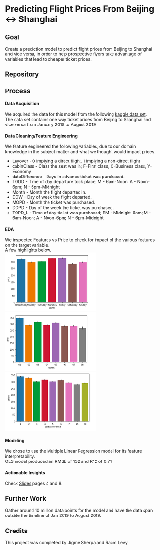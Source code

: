 # Predicting Flight Prices From Beijing <-> Shanghai

## Goal 
Create a prediction model to predict flight prices from Beijing to Shanghai and vice versa, in order to help prospective flyers take advantage of variables that lead to cheaper ticket prices. 

## Repository

## Process

#### Data Acquisition 
We acquired the data for this model from the following [kaggle data set](https://www.kaggle.com/lpisallerl/air-tickets-between-shanghai-and-beijing#sha-pek.csv).\
The data set contains one way ticket prices from Beijing to Shanghai and vice versa from January 2019 to August 2019.

#### Data Cleaning/Feature Engineering 
We feature engineered the following variables, due to our domain knowledge in the subject matter and what we thought would impact prices.
  - Layover - 0 implying a direct flight, 1 implying a non-direct flight
  - cabinClass - Class the seat was in; F-First class, C-Business class, Y-Economy 
  - dateDifference - Days in advance ticket was purchased.
  - TODD - Time of day departure took place; M - 6am-Noon; A - Noon-6pm; N - 6pm-Midnight
  - Month - Month the flight departed in.
  - DOW - Day of week the flight departed.
  - MOPD - Month the ticket was purchased.
  - DOPD - Day of the week the ticket was purchased.
  - TOPD_L - Time of day ticket was purchased; EM - Midnight-6am; M - 6am-Noon; A - Noon-6pm; N - 6pm-Midnight
  
#### EDA 
We inspected Features vs Price to check for impact of the various features on the target variable.\
A few highlights below. \
<img src="Project_Images/DOW.png" width="300">
<img src="Project_Images/Month.png" width="300">
<img src="Project_Images/dateDifference.png" width="300">

#### Modeling
We chose to use the Multiple Linear Regression model for its feature interpretability.\
OLS model produced an RMSE of 132 and R^2 of 0.71. 
  
#### Actionable Insights
Check [Slides](https://docs.google.com/presentation/d/1n0zjTuZW-0FHeArEZXLCu_cRxrCmemVM7iX11LGqBQg/edit?usp=sharing) pages 4 and 8.
  
## Further Work
Gather around 10 million data points for the model and have the data span outside the timeline of Jan 2019 to August 2019. 
## Credits 
This project was completed by Jigme Sherpa and Raam Levy.
